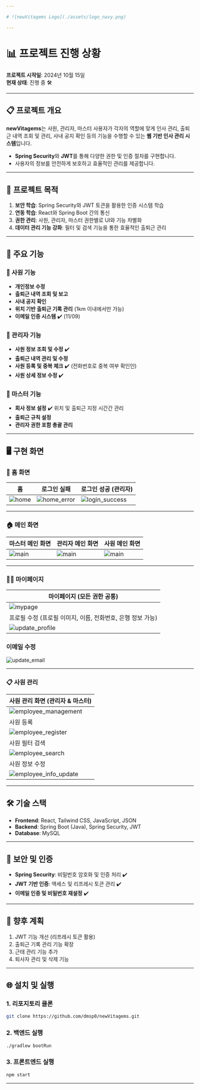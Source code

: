 ```yaml
---

# ![newVitagems Logo](./assets/logo_navy.png)

---
```


# 📊 프로젝트 진행 상황

**프로젝트 시작일**: 2024년 10월 15일  
**현재 상태**: 진행 중 🛠️  

---

## 📋 프로젝트 개요
**newVitagems**는 사원, 관리자, 마스터 사용자가 각자의 역할에 맞게 인사 관리, 출퇴근 내역 조회 및 관리, 사내 공지 확인 등의 기능을 수행할 수 있는 **웹 기반 인사 관리 시스템**입니다.  

- **Spring Security**와 **JWT**를 통해 다양한 권한 및 인증 절차를 구현합니다.
- 사용자의 정보를 안전하게 보호하고 효율적인 관리를 제공합니다.

---

## 🎯 프로젝트 목적
1. **보안 학습**: Spring Security와 JWT 토큰을 활용한 인증 시스템 학습  
2. **연동 학습**: React와 Spring Boot 간의 통신  
3. **권한 관리**: 사원, 관리자, 마스터 권한별로 UI와 기능 차별화  
4. **데이터 관리 기능 강화**: 필터 및 검색 기능을 통한 효율적인 출퇴근 관리  

---

## 🚀 주요 기능
### 🌟 사원 기능
- **개인정보 수정**
- **출퇴근 내역 조회 및 보고**
- **사내 공지 확인**
- **위치 기반 출퇴근 기록 관리** (1km 이내에서만 가능)
- **이메일 인증 시스템** ✔️ (11/09)

### 🌟 관리자 기능
- **사원 정보 조회 및 수정** ✔️
- **출퇴근 내역 관리 및 수정**
- **사원 등록 및 중복 체크** ✔️ (전화번호로 중복 여부 확인인)
- **사원 상세 정보 수정** ✔️  

### 🌟 마스터 기능
- **회사 정보 설정** ✔️ 위치 및 출퇴근 지정 시간간 관리  
- **출퇴근 규칙 설정**  
- **관리자 권한 포함 총괄 관리**  

---

## 🖥️ 구현 화면

### 🔑 홈 화면
| 홈 | 로그인 실패 | 로그인 성공 (관리자) |
|---|---|---|
| ![home](./assets/home.png) | ![home_error](./assets/home_error.png) | ![login_success](./assets/login_successful.png) |

---

### 🏠 메인 화면
| 마스터 메인 화면 | 관리자 메인 화면 | 사원 메인 화면 |
|---|---|---|
| ![main](./assets/main(master).png) | ![main](./assets/main(admin).png) | ![main](./assets/main(user).png) |

---

### 🧑‍💼 마이페이지
| 마이페이지 (모든 권한 공통) |
|---|
| ![mypage](./assets/mypage(이신후).png) |
| 프로필 수정 (프로필 이미지, 이름, 전화번호, 은행 정보 가능) |
| ![update_profile](./assets/update_profile.gif) |


### 이메일 수정
![update_email](./assets/update_email.gif)

---

### 📋 사원 관리
| 사원 관리 화면 (관리자 & 마스터) |
|---|
| ![employee_management](./assets/employee_info_management.png) |
| 사원 등록 | 중복 등록 방지 (전화번호호) |
| ![employee_register](./assets/employee_register.gif) | ![employee_register](./assets/duplicate_phonenum.png) |
| 사원 필터 검색 |
| ![employee_search](./assets/employee_info_filter.gif) |
| 사원 정보 수정 |
| ![employee_info_update](./assets/employee_info_change.gif) |

---

## 🛠️ 기술 스택
- **Frontend**: React, Tailwind CSS, JavaScript, JSON
- **Backend**: Spring Boot (Java), Spring Security, JWT  
- **Database**: MySQL  

---

## 🔐 보안 및 인증
- **Spring Security**: 비밀번호 암호화 및 인증 처리 ✔️  
- **JWT 기반 인증**: 액세스 및 리프레시 토큰 관리 ✔️  
- **이메일 인증 및 비밀번호 재설정** ✔️  

---

## 📅 향후 계획
1. JWT 기능 개선 (리프레시 토큰 활용)  
2. 출퇴근 기록 관리 기능 확장  
3. 근태 관리 기능 추가  
4. 퇴사자 관리 및 삭제 기능  

---

## 🌐 설치 및 실행

### 1. 리포지토리 클론
```bash
git clone https://github.com/dmsp0/newVitagems.git
```

### 2. 백엔드 실행
```bash
./gradlew bootRun
```

### 3. 프론트엔드 실행
```bash
npm start
```

---
